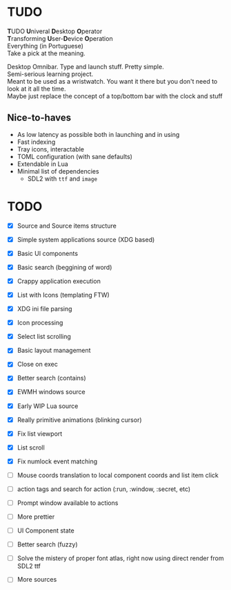 # TUDO
**T**UDO **U**niveral **D**esktop **O**perator  
**T**ransforming **U**ser-**D**evice **O**peration  
Everything (in Portuguese)  
Take a pick at the meaning.  

Desktop Omnibar. Type and launch stuff. Pretty simple.  
Semi-serious learning project.  
Meant to be used as a wristwatch. You want it there but you don't need to look at it all the time.  
Maybe just replace the concept of a top/bottom bar with the clock and stuff  

## Nice-to-haves
- As low latency as possible both in launching and in using
- Fast indexing
- Tray icons, interactable
- TOML configuration (with sane defaults)
- Extendable in Lua
- Minimal list of dependencies
    - SDL2 with `ttf` and `image`

# TODO
- [X] Source and Source items structure  
- [X] Simple system applications source (XDG based)    
- [X] Basic UI components  
- [X] Basic search (beggining of word)  
- [X] Crappy application execution  
- [X] List with Icons (templating FTW)  
- [x] XDG ini file parsing  
- [x] Icon processing  
- [x] Select list scrolling
- [x] Basic layout management  
- [x] Close on exec
- [x] Better search (contains)
- [x] EWMH windows source 
- [x] Early WIP Lua source
- [x] Really primitive animations (blinking cursor)
- [x] Fix list viewport
- [x] List scroll
- [x] Fix numlock event matching
- [ ] Mouse coords translation to local component coords and list item click
- [ ] action tags and search for action (:run, :window, :secret, etc)
- [ ] Prompt window available to actions
- [ ] More prettier  
- [ ] UI Component state
- [ ] Better search (fuzzy)
- [ ] Solve the mistery of proper font atlas, right now using direct render from SDL2 ttf
- [ ] More sources

